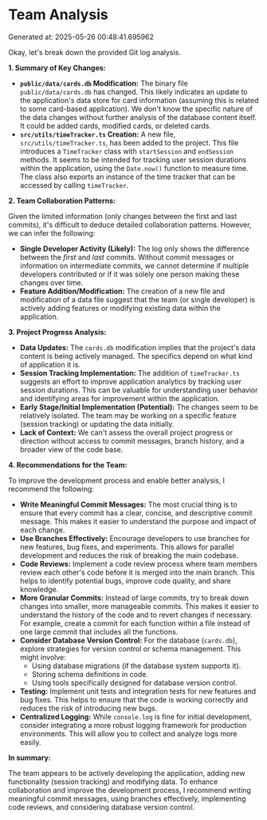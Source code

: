 # Team Analysis
Generated at: 2025-05-26 00:48:41.695962

Okay, let's break down the provided Git log analysis.

**1. Summary of Key Changes:**

*   **`public/data/cards.db` Modification:** The binary file `public/data/cards.db` has changed.  This likely indicates an update to the application's data store for card information (assuming this is related to some card-based application). We don't know the specific nature of the data changes without further analysis of the database content itself. It could be added cards, modified cards, or deleted cards.
*   **`src/utils/timeTracker.ts` Creation:** A new file, `src/utils/timeTracker.ts`, has been added to the project. This file introduces a `TimeTracker` class with `startSession` and `endSession` methods. It seems to be intended for tracking user session durations within the application, using the `Date.now()` function to measure time. The class also exports an instance of the time tracker that can be accessed by calling `timeTracker`.

**2. Team Collaboration Patterns:**

Given the limited information (only changes between the first and last commits), it's difficult to deduce detailed collaboration patterns. However, we can infer the following:

*   **Single Developer Activity (Likely):** The log only shows the difference between the *first* and *last* commits.  Without commit messages or information on intermediate commits, we cannot determine if multiple developers contributed or if it was solely one person making these changes over time.
*   **Feature Addition/Modification:** The creation of a new file and modification of a data file suggest that the team (or single developer) is actively adding features or modifying existing data within the application.

**3. Project Progress Analysis:**

*   **Data Updates:** The `cards.db` modification implies that the project's data content is being actively managed. The specifics depend on what kind of application it is.
*   **Session Tracking Implementation:** The addition of `timeTracker.ts` suggests an effort to improve application analytics by tracking user session durations. This can be valuable for understanding user behavior and identifying areas for improvement within the application.
*   **Early Stage/Initial Implementation (Potential):** The changes seem to be relatively isolated. The team may be working on a specific feature (session tracking) or updating the data initially.
*   **Lack of Context:**  We can't assess the overall project progress or direction without access to commit messages, branch history, and a broader view of the code base.

**4. Recommendations for the Team:**

To improve the development process and enable better analysis, I recommend the following:

*   **Write Meaningful Commit Messages:** The most crucial thing is to ensure that every commit has a clear, concise, and descriptive commit message. This makes it easier to understand the purpose and impact of each change.
*   **Use Branches Effectively:** Encourage developers to use branches for new features, bug fixes, and experiments. This allows for parallel development and reduces the risk of breaking the main codebase.
*   **Code Reviews:** Implement a code review process where team members review each other's code before it is merged into the main branch. This helps to identify potential bugs, improve code quality, and share knowledge.
*   **More Granular Commits:** Instead of large commits, try to break down changes into smaller, more manageable commits. This makes it easier to understand the history of the code and to revert changes if necessary. For example, create a commit for each function within a file instead of one large commit that includes all the functions.
*   **Consider Database Version Control:**  For the database (`cards.db`), explore strategies for version control or schema management.  This might involve:
    *   Using database migrations (if the database system supports it).
    *   Storing schema definitions in code.
    *   Using tools specifically designed for database version control.
*   **Testing:** Implement unit tests and integration tests for new features and bug fixes. This helps to ensure that the code is working correctly and reduces the risk of introducing new bugs.
*   **Centralized Logging:** While `console.log` is fine for initial development, consider integrating a more robust logging framework for production environments. This will allow you to collect and analyze logs more easily.

**In summary:**

The team appears to be actively developing the application, adding new functionality (session tracking) and modifying data. To enhance collaboration and improve the development process, I recommend writing meaningful commit messages, using branches effectively, implementing code reviews, and considering database version control.
